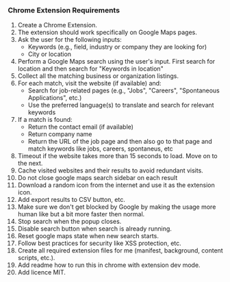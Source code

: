 
### Chrome Extension Requirements

1. Create a Chrome Extension.
2. The extension should work specifically on Google Maps pages.
3. Ask the user for the following inputs:
   - Keywords (e.g., field, industry or company they are looking for)
   - City or location
4. Perform a Google Maps search using the user's input. First search for location and then search for "Keywords in location"
5. Collect all the matching business or organization listings.
6. For each match, visit the website (if available) and:
   - Search for job-related pages (e.g., "Jobs", "Careers", "Spontaneous Applications", etc.)
   - Use the preferred language(s) to translate and search for relevant keywords
7. If a match is found:
   - Return the contact email (if available)
   - Return company name
   - Return the URL of the job page and then also go to that page and match keywords like jobs, careers, spontaneus, etc
8. Timeout if the website takes more than 15 seconds to load. Move on to the next.
9. Cache visited websites and their results to avoid redundant visits.
10. Do not close google maps search sidebar on each result
11. Download a random icon from the internet and use it as the extension icon.
12. Add export results to CSV button, etc.
13. Make sure we don't get blocked by Google by making the usage more human like but a bit more faster then normal.
14. Stop search when the popup closes.
15. Disable search button when search is already running.
16. Reset google maps state when new search starts.
17. Follow best practices for security like XSS protection, etc.
18. Create all required extension files for me (manifest, background, content scripts, etc.).
19. Add readme how to run this in chrome with extension dev mode.
20. Add licence MIT.
